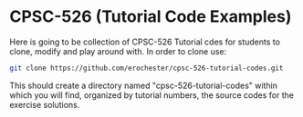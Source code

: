 # CPSC-526 (Tutorial Code Examples)

Here is going to be collection of CPSC-526 Tutorial cdes for students to clone, modify and play around with. In order to clone use:

```bash
git clone https://github.com/erochester/cpsc-526-tutorial-codes.git
```

This should create a directory named "cpsc-526-tutorial-codes" within which you will find, organized by tutorial numbers, the source codes for the exercise solutions.